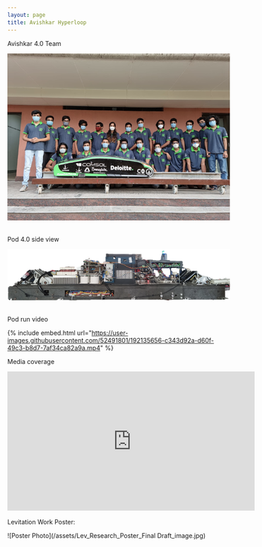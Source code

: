 ```yaml
---
layout: page
title: Avishkar Hyperloop
---
```


Avishkar 4.0 Team

![IPM1_photo](/assets/team_pic.png) <br /> <br />

Pod 4.0 side view

![IPM2_photo](/assets/pod_pic.png) <br /> <br />
<!-- ![mapping_photo](/assets/top_map_2.png) <br /> <br /> -->

Pod run video

{% include embed.html url="https://user-images.githubusercontent.com/52491801/192135656-c343d92a-d60f-49c3-b8d7-7af34ca82a9a.mp4" %}

Media coverage

<p align = "center">
<iframe width="560" height="315" src="https://www.youtube.com/embed/jOQQWTGO518" title="YouTube video player" frameborder="0" allow="accelerometer; autoplay; clipboard-write; encrypted-media; gyroscope; picture-in-picture" allowfullscreen></iframe>
</p>

Levitation Work Poster:
<object data="../assets/Lev_Research_Poster_Final_Draft.pdf" width="900" height="1000" type='application/pdf'></object>

![Poster Photo](/assets/Lev_Research_Poster_Final Draft_image.jpg) <br /> <br />





